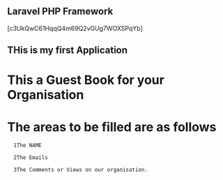## Laravel PHP Framework
 [c3UkQwC61HqqQ4m69Q2vGUg7WOXSPqYb] 
## THis is my first Application
# This  a Guest Book for your Organisation
# The areas to be filled are as follows
     
      1The NAME

      2The Emails

      3The Comments or Views on our organisation.


